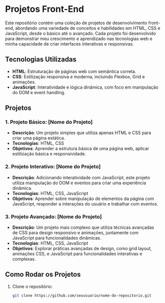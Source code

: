 # Projetos Front-End

Este repositório contém uma coleção de projetos de desenvolvimento front-end, abordando uma variedade de conceitos e habilidades em HTML, CSS e JavaScript, desde o básico até o avançado. Cada projeto foi desenvolvido para demonstrar meu crescimento e aprendizado nas tecnologias web e minha capacidade de criar interfaces interativas e responsivas.

## Tecnologias Utilizadas

- **HTML**: Estruturação de páginas web com semântica correta.
- **CSS**: Estilização responsiva e moderna, incluindo Flexbox, Grid e animações.
- **JavaScript**: Interatividade e lógica dinâmica, com foco em manipulação do DOM e event handling.

## Projetos

### 1. Projeto Básico: [Nome do Projeto]
- **Descrição**: Um projeto simples que utiliza apenas HTML e CSS para criar uma página estática.
- **Tecnologias**: HTML, CSS
- **Objetivos**: Aprender a estrutura básica de uma página web, aplicar estilização básica e responsividade.

### 2. Projeto Interativo: [Nome do Projeto]
- **Descrição**: Adicionando interatividade com JavaScript, este projeto utiliza manipulação do DOM e eventos para criar uma experiência dinâmica.
- **Tecnologias**: HTML, CSS, JavaScript
- **Objetivos**: Aprender sobre manipulação de elementos da página com JavaScript, responder a interações do usuário e trabalhar com eventos.

### 3. Projeto Avançado: [Nome do Projeto]
- **Descrição**: Um projeto mais complexo que utiliza técnicas avançadas de CSS para design responsivo e animações, juntamente com JavaScript para funcionalidades dinâmicas.
- **Tecnologias**: HTML, CSS, JavaScript
- **Objetivos**: Explorar práticas avançadas de design, como grid layout, animações CSS, e JavaScript para funcionalidades interativas e complexas.

## Como Rodar os Projetos

1. Clone o repositório:
   ```bash
   git clone https://github.com/seuusuario/nome-do-repositorio.git
